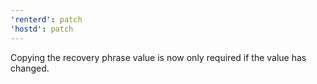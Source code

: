 ```yaml
---
'renterd': patch
'hostd': patch
---
```


Copying the recovery phrase value is now only required if the value has changed.
